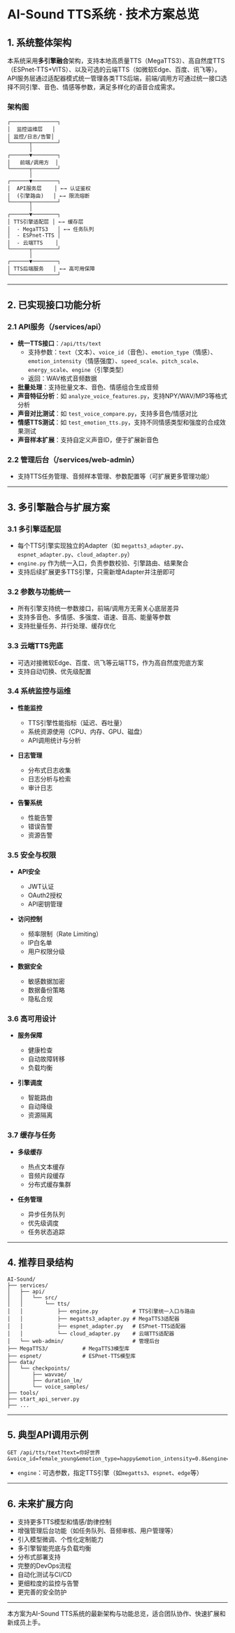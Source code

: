 # AI-Sound TTS系统 · 技术方案总览

## 1. 系统整体架构

本系统采用**多引擎融合**架构，支持本地高质量TTS（MegaTTS3）、高自然度TTS（ESPnet-TTS+VITS）、以及可选的云端TTS（如微软Edge、百度、讯飞等）。  
API服务层通过适配器模式统一管理各类TTS后端，前端/调用方可通过统一接口选择不同引擎、音色、情感等参数，满足多样化的语音合成需求。

### 架构图

```
┌───────────────┐
│  监控运维层   │
│ 监控/日志/告警│
└──────┬────────┘
       │
┌──────▼────────┐
│   前端/调用方  │
└──────┬────────┘
       │
┌──────▼────────┐
│  API服务层    │ ←→ 认证鉴权
│  (引擎路由)   │ ←→ 限流熔断
└──────┬────────┘
       │
┌──────▼────────┐
│ TTS引擎适配层 │ ←→ 缓存层
│  - MegaTTS3   │ ←→ 任务队列
│  - ESPnet-TTS │
│  - 云端TTS    │
└──────┬────────┘
       │
┌──────▼────────┐
│ TTS后端服务   │ ←→ 高可用保障
└───────────────┘
```

---

## 2. 已实现接口功能分析

### 2.1 API服务（/services/api）

- **统一TTS接口**：`/api/tts/text`
  - 支持参数：`text`（文本）、`voice_id`（音色）、`emotion_type`（情感）、`emotion_intensity`（情感强度）、`speed_scale`、`pitch_scale`、`energy_scale`、`engine`（引擎类型）
  - 返回：WAV格式音频数据
- **批量处理**：支持批量文本、音色、情感组合生成音频
- **声音特征分析**：如 `analyze_voice_features.py`，支持NPY/WAV/MP3等格式分析
- **声音对比测试**：如 `test_voice_compare.py`，支持多音色/情感对比
- **情感TTS测试**：如 `test_emotion_tts.py`，支持不同情感类型和强度的合成效果测试
- **声音样本扩展**：支持自定义声音ID，便于扩展新音色

### 2.2 管理后台（/services/web-admin）

- 支持TTS任务管理、音频样本管理、参数配置等（可扩展更多管理功能）

---

## 3. 多引擎融合与扩展方案

### 3.1 多引擎适配层

- 每个TTS引擎实现独立的Adapter（如 `megatts3_adapter.py`、`espnet_adapter.py`、`cloud_adapter.py`）
- `engine.py` 作为统一入口，负责参数校验、引擎路由、结果聚合
- 支持后续扩展更多TTS引擎，只需新增Adapter并注册即可

### 3.2 参数与功能统一

- 所有引擎支持统一参数接口，前端/调用方无需关心底层差异
- 支持多音色、多情感、多强度、语速、音高、能量等参数
- 支持批量任务、并行处理、缓存优化

### 3.3 云端TTS兜底

- 可选对接微软Edge、百度、讯飞等云端TTS，作为高自然度兜底方案
- 支持自动切换、优先级配置

### 3.4 系统监控与运维

- **性能监控**
  - TTS引擎性能指标（延迟、吞吐量）
  - 系统资源使用（CPU、内存、GPU、磁盘）
  - API调用统计与分析

- **日志管理**
  - 分布式日志收集
  - 日志分析与检索
  - 审计日志

- **告警系统**
  - 性能告警
  - 错误告警
  - 资源告警

### 3.5 安全与权限

- **API安全**
  - JWT认证
  - OAuth2授权
  - API密钥管理

- **访问控制**
  - 频率限制（Rate Limiting）
  - IP白名单
  - 用户权限分级

- **数据安全**
  - 敏感数据加密
  - 数据备份策略
  - 隐私合规

### 3.6 高可用设计

- **服务保障**
  - 健康检查
  - 自动故障转移
  - 负载均衡

- **引擎调度**
  - 智能路由
  - 自动降级
  - 资源隔离

### 3.7 缓存与任务

- **多级缓存**
  - 热点文本缓存
  - 音频片段缓存
  - 分布式缓存集群

- **任务管理**
  - 异步任务队列
  - 优先级调度
  - 任务状态追踪

---

## 4. 推荐目录结构

```
AI-Sound/
├── services/
│   ├── api/
│   │   └── src/
│   │       └── tts/
│   │           ├── engine.py           # TTS引擎统一入口与路由
│   │           ├── megatts3_adapter.py # MegaTTS3适配器
│   │           ├── espnet_adapter.py   # ESPnet-TTS适配器
│   │           └── cloud_adapter.py    # 云端TTS适配器
│   └── web-admin/                      # 管理后台
├── MegaTTS3/           # MegaTTS3模型库
├── espnet/             # ESPnet-TTS模型库
├── data/
│   └── checkpoints/
│       ├── wavvae/
│       ├── duration_lm/
│       └── voice_samples/
├── tools/
├── start_api_server.py
├── ...
```

---

## 5. 典型API调用示例

```
GET /api/tts/text?text=你好世界&voice_id=female_young&emotion_type=happy&emotion_intensity=0.8&engine=espnet
```
- `engine`：可选参数，指定TTS引擎（如`megatts3`、`espnet`、`edge`等）

---

## 6. 未来扩展方向

- 支持更多TTS模型和情感/韵律控制
- 增强管理后台功能（如任务队列、音频审核、用户管理等）
- 引入模型微调、个性化定制能力
- 多引擎智能兜底与负载均衡
- 分布式部署支持
- 完整的DevOps流程
- 自动化测试与CI/CD
- 更细粒度的监控与告警
- 更完善的安全防护

---

本方案为AI-Sound TTS系统的最新架构与功能总览，适合团队协作、快速扩展和新成员上手。
